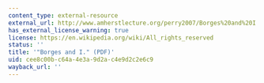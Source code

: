 ```yaml
---
content_type: external-resource
external_url: http://www.amherstlecture.org/perry2007/Borges%20and%20I.pdf
has_external_license_warning: true
license: https://en.wikipedia.org/wiki/All_rights_reserved
status: ''
title: '"Borges and I." (PDF)'
uid: cee8c00b-c64a-4e3a-9d2a-c4e9d2c2e6c9
wayback_url: ''
---
```

